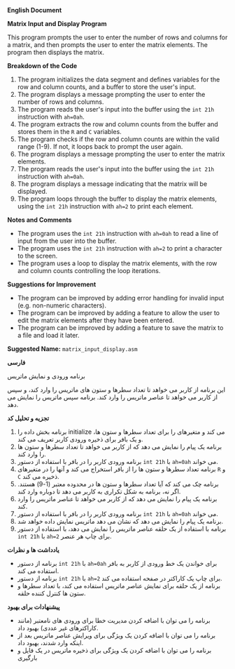 **English Document**

**Matrix Input and Display Program**

This program prompts the user to enter the number of rows and columns for a matrix, and then prompts the user to enter the matrix elements. The program then displays the matrix.

**Breakdown of the Code**

1. The program initializes the data segment and defines variables for the row and column counts, and a buffer to store the user's input.
2. The program displays a message prompting the user to enter the number of rows and columns.
3. The program reads the user's input into the buffer using the `int 21h` instruction with `ah=0ah`.
4. The program extracts the row and column counts from the buffer and stores them in the `R` and `C` variables.
5. The program checks if the row and column counts are within the valid range (1-9). If not, it loops back to prompt the user again.
6. The program displays a message prompting the user to enter the matrix elements.
7. The program reads the user's input into the buffer using the `int 21h` instruction with `ah=0ah`.
8. The program displays a message indicating that the matrix will be displayed.
9. The program loops through the buffer to display the matrix elements, using the `int 21h` instruction with `ah=2` to print each element.

**Notes and Comments**

* The program uses the `int 21h` instruction with `ah=0ah` to read a line of input from the user into the buffer.
* The program uses the `int 21h` instruction with `ah=2` to print a character to the screen.
* The program uses a loop to display the matrix elements, with the row and column counts controlling the loop iterations.

**Suggestions for Improvement**

* The program can be improved by adding error handling for invalid input (e.g. non-numeric characters).
* The program can be improved by adding a feature to allow the user to edit the matrix elements after they have been entered.
* The program can be improved by adding a feature to save the matrix to a file and load it later.

**Suggested Name:** `matrix_input_display.asm`

**فارسی**

برنامه ورودی و نمایش ماتریس

این برنامه از کاربر می خواهد تا تعداد سطرها و ستون های ماتریس را وارد کند، و سپس از کاربر می خواهد تا عناصر ماتریس را وارد کند. برنامه سپس ماتریس را نمایش می دهد.

**تجزیه و تحلیل کد**

1. برنامه بخش داده را initialize می کند و متغیرهای را برای تعداد سطرها و ستون ها، و یک بافر برای ذخیره ورودی کاربر تعریف می کند.
2. برنامه یک پیام را نمایش می دهد که از کاربر می خواهد تا تعداد سطرها و ستون ها را وارد کند.
3. برنامه ورودی کاربر را در بافر با استفاده از دستور `int 21h` با `ah=0ah` می خواند.
4. برنامه تعداد سطرها و ستون ها را از بافر استخراج می کند و آنها را در متغیرهای `R` و `C` ذخیره می کند.
5. برنامه چک می کند که آیا تعداد سطرها و ستون ها در محدوده معتبر (1-9) هستند. اگر نه، برنامه به شکل تکراری به کاربر می دهد تا دوباره وارد کند.
6. برنامه یک پیام را نمایش می دهد که از کاربر می خواهد تا عناصر ماتریس را وارد کند.
7. برنامه ورودی کاربر را در بافر با استفاده از دستور `int 21h` با `ah=0ah` می خواند.
8. برنامه یک پیام را نمایش می دهد که نشان می دهد ماتریس نمایش داده خواهد شد.
9. برنامه با استفاده از یک حلقه عناصر ماتریس را نمایش می دهد، با استفاده از دستور `int 21h` با `ah=2` برای چاپ هر عنصر.

**یادداشت ها و نظرات**

* برنامه از دستور `int 21h` با `ah=0ah` برای خواندن یک خط ورودی از کاربر به بافر استفاده می کند.
* برنامه از دستور `int 21h` با `ah=2` برای چاپ یک کاراکتر در صفحه استفاده می کند.
* برنامه از یک حلقه برای نمایش عناصر ماتریس استفاده می کند، با تعداد سطرها و ستون ها کنترل کننده حلقه.

**پیشنهادات برای بهبود**

* برنامه را می توان با اضافه کردن مدیریت خطا برای ورودی های نامعتبر (مانند کاراکترهای غیر عددی) بهبود داد.
* برنامه را می توان با اضافه کردن یک ویژگی برای ویرایش عناصر ماتریس بعد از اینکه وارد شدند، بهبود داد.
* برنامه را می توان با اضافه کردن یک ویژگی برای ذخیره ماتریس در یک فایل و بارگیری